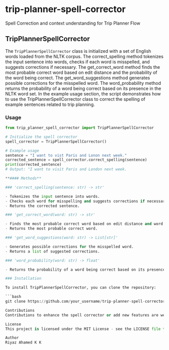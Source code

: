 # trip-planner-spell-corrector
Spell Correction and context understanding for Trip Planner Flow

## TripPlannerSpellCorrector

The `TripPlannerSpellCorrector` class is initialized with a set of English words loaded from the NLTK corpus.
The correct_spelling method tokenizes the input sentence into words, checks if each word is misspelled, and suggests corrections if necessary.
The get_correct_word method finds the most probable correct word based on edit distance and the probability of the word being correct.
The get_word_suggestions method generates possible corrections for the misspelled word.
The word_probability method returns the probability of a word being correct based on its presence in the NLTK word set.
In the example usage section, the script demonstrates how to use the TripPlannerSpellCorrector class to correct the spelling of example sentences related to trip planning.

### Usage

```python
from trip_planner_spell_corrector import TripPlannerSpellCorrector

# Initialize the spell corrector
spell_corrector = TripPlannerSpellCorrector()

# Example usage
sentence = "I want to vist Paris and Lonon next week."
corrected_sentence = spell_corrector.correct_spelling(sentence)
print(corrected_sentence)
# Output: "I want to visit Paris and London next week.

**#### Methods**

### 'correct_spelling(sentence: str) -> str'

- Tokenizes the input sentence into words.
- Checks each word for misspelling and suggests corrections if necessary.
- Returns the corrected sentence.

### 'get_correct_word(word: str) -> str'

- Finds the most probable correct word based on edit distance and word probability.
- Returns the most probable correct word.

### 'get_word_suggestions(word: str) -> List[str]'

- Generates possible corrections for the misspelled word.
- Returns a list of suggested corrections.

### 'word_probability(word: str) -> float'

- Returns the probability of a word being correct based on its presence in the NLTK word set.

### Installation

To install TripPlannerSpellCorrector, you can clone the repository:

```bash
git clone https://github.com/your_username/trip-planner-spell-corrector.git

Contributions
Contributions to enhance the spell corrector or add new features are welcome. Feel free to submit pull requests or raise issues in the repository.

License
This project is licensed under the MIT License - see the LICENSE file for details.

Author
Riyaz Ahamed K K
